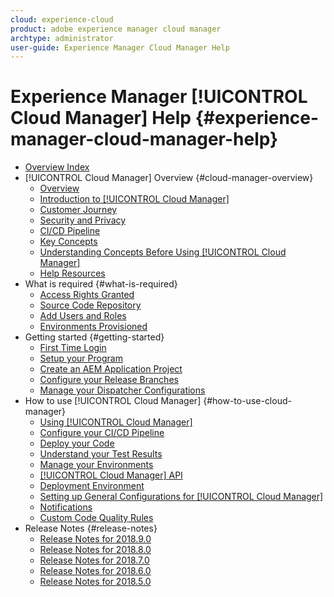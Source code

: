```yaml
---
cloud: experience-cloud
product: adobe experience manager cloud manager
archtype: administrator
user-guide: Experience Manager Cloud Manager Help
---
```


# Experience Manager [!UICONTROL Cloud Manager] Help {#experience-manager-cloud-manager-help}

+ [Overview Index](overview-index.md)
+ [!UICONTROL Cloud Manager] Overview {#cloud-manager-overview}
  + [Overview](overview-cloud-manager.md)
  + [Introduction to [!UICONTROL Cloud Manager]](introduction-to-cloud-manager.md)
  + [Customer Journey](customer-journey.md)
  + [Security and Privacy](security-and-privacy.md)
  + [CI/CD Pipeline](ci-cd-pipeline.md)
  + [Key Concepts](key-concepts.md)
  + [Understanding Concepts Before Using [!UICONTROL Cloud Manager]](understanding-concepts.md)
  + [Help Resources](help-resources.md)
+ What is required {#what-is-required}
  + [Access Rights Granted](access-rights-granted.md)
  + [Source Code Repository](source-code-repository.md)
  + [Add Users and Roles](setting-up-users-and-roles.md)
  + [Environments Provisioned](environments-provisioned.md)
+ Getting started {#getting-started}
  + [First Time Login](first-time-login.md)
  + [Setup your Program](setting-up-program.md)
  + [Create an AEM Application Project](create-an-application-project.md)
  + [Configure your Release Branches](configure-your-release-branches.md)
  + [Manage your Dispatcher Configurations](dispatcher-configurations.md)
+ How to use [!UICONTROL Cloud Manager] {#how-to-use-cloud-manager}
  + [Using [!UICONTROL Cloud Manager]](using-cloud-manager.md)
  + [Configure your CI/CD Pipeline](configuring-pipeline.md)
  + [Deploy your Code](deploying-code.md)
  + [Understand your Test Results](understand-your-test-results.md)
  + [Manage your Environments](manage-your-environment.md)
  + [[!UICONTROL Cloud Manager] API](cloud-manager-api.md)
  + [Deployment Environment](deployment-environment.md)
  + [Setting up General Configurations for [!UICONTROL Cloud Manager]](setting-configurations-for-cloud-manager.md)
  + [Notifications](notifications.md)
  + [Custom Code Quality Rules](custom-code-quality-rules.md)
+ Release Notes {#release-notes}
  + [Release Notes for 2018.9.0](release-notes-2018-9-0.md)
  + [Release Notes for 2018.8.0](release-notes-2018-8-0.md)
  + [Release Notes for 2018.7.0](release-notes-2018-7-0.md)
  + [Release Notes for 2018.6.0](release-notes-2018-6-0.md)
  + [Release Notes for 2018.5.0](release-notes-2018-50.md)
